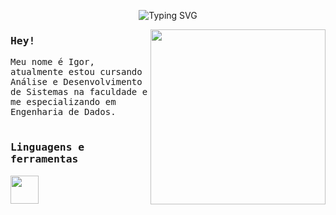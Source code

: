 <p align="center">
  <img src="https://readme-typing-svg.herokuapp.com?font=Fira+Code&size=24&duration=3000&pause=1000&color=2F80ED¢er=true&vCenter=true&width=450&lines=Os+dados+são+o+novo+petróleo;mas+só+têm+valor+quando+refinados.+Clive+Humby;Transformando+Dados+em+Valor" alt="Typing SVG" />
</p>

  <div>
  <img src='https://i.giphy.com/media/v1.Y2lkPTc5MGI3NjExdW90bmRrc2I5aXZjY3p5cXBxZGtrZmJtMGZjZGhkMXpvNzc0NnFoZSZlcD12MV9pbnRlcm5hbF9naWZfYnlfaWQmY3Q9cw/IUNycHoVqvLDowiiam/giphy.gif' width = 280 align = 'right'>
  </div>
<samp>
  <h3>Hey!</h3>
  <p>
    Meu nome é Igor, atualmente estou cursando Análise e Desenvolvimento de Sistemas na faculdade e me especializando em Engenharia de Dados.<br><br>
  </p>
  
  <h3>Linguagens e ferramentas</h3>

  <p align="left">
  <a href="https://skillicons.dev">
    <img height="45px" src="https://skillicons.dev/icons?i=py,git,docker,azure,mysql&theme=dark" />
  </a>
</p>
    
